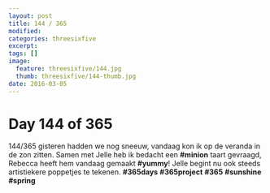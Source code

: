 ```yaml
---
layout: post
title: 144 / 365
modified:
categories: threesixfive
excerpt:
tags: []
image:
  feature: threesixfive/144.jpg
  thumb: threesixfive/144-thumb.jpg
date: 2016-03-05
---
```


# Day 144 of 365

144/365 gisteren hadden we nog sneeuw, vandaag kon ik op de veranda in de zon zitten. Samen met Jelle heb ik bedacht een **\#minion** taart gevraagd, Rebecca heeft hem vandaag gemaakt **\#yummy**! Jelle begint nu ook steeds artistiekere poppetjes te tekenen. **\#365days** **\#365project** **\#365** **\#sunshine** **\#spring**

